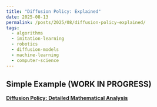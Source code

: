 ```yaml
---
title: "Diffusion Policy: Explained"
date: 2025-08-13
permalink: /posts/2025/08/diffusion-policy-explained/
tags:
  - algorithms
  - imitation-learning
  - robotics
  - diffusion-models
  - machine-learning
  - computer-science
---
```


## Simple Example (WORK IN PROGRESS)

**[Diffusion Policy: Detailed Mathematical Analysis](/files/Diffusion_Policy.pdf)**
